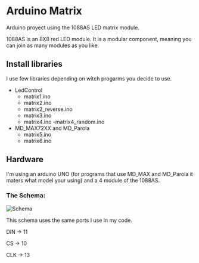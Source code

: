 # Arduino Matrix
Arduino proyect using the 1088AS LED matrix module. 

1088AS is an 8X8 red LED module. It is a modular component, meaning you can join as many modules as you like.

## Install libraries
I use few libraries depending on witch progarms you decide to use.

- LedControl
	- matrix1.ino
	- matrix2.ino
	- matrix2_reverse.ino
	- matrix3.ino
	- matrix4.ino
	-matrix4_random.ino
- MD_MAX72XX and MD_Parola
	- matrix5.ino
	- matrix6.ino
## Hardware
I'm using an arduino UNO (for programs that use MD_MAX and MD_Parola it maters what model your using) and a 4 module of the 1088AS.

### The Schema:

![Schema](https://3.bp.blogspot.com/-mNKvbYvhsQA/WtFbclO87xI/AAAAAAAABjE/oJv2TXM0h8MAclWYh_nsEuCTj_BEz_IqwCLcBGAs/s1600/MAX7219%2BDot%2BMatrix%2B4-in-1%2B8x32%2Bdot%2Bmatrix%2Bcommon%2Bcathode.jpg)

This schema uses the same ports I use in my code.

DIN -> 11

CS -> 10

CLK -> 13